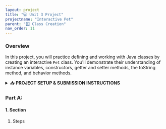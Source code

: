 ```yaml
---
layout: project
title: "💻 Unit 3 Project"
projectname: "Interactive Pet"
parent: "3️⃣ Class Creation"
nav_order: 11
---
```



### Overview

In this project, you will practice defining and working with Java classes by creating an interactive `Pet` class. You'll demonstrate their understanding of instance variables, constructors, getter and setter methods, the toString method, and behavior methods.

<html>
<details>
<summary>📥 <strong class="text-green-200">PROJECT SETUP & SUBMISSION INSTRUCTIONS</strong></summary>
  
<div class="setup" markdown="block">

1. Go to the `CS2 Unit 3 Project` assignment on **Blackbaud** and follow the provided **GitHub Classroom** link.
  > 📁 Clicking the link generates a **private repository** for your project with the appropriate starter code. Note that **projects** are stored within the [BWL-CS Organization](https://github.com/BWL-CS), so you _cannot_ access it from the "Your Repositories" page!
2. Open the repository in a **Codespace** whenever you spend time working on the program, in class or at home. 
  > ⚠️ Always remember to `commit changes` after every coding session!
3. When your project is complete, **submit the link to your repository** in the `CS2 Unit 3 Project` assignment on Blackbaud.

</div>

</details>
</html>

### Part A: 

#### 1. Section
<div class="task" markdown="block">

1. Steps

</div> 

<!--
### Instructions & Requirements

<div class="task" markdown="block">

1. **Create the Class**
  - [ ] Create a new _file_ named `Creature.java`.
  - [ ] Define a `public` _class_ named `Creature`.
2. **Declare Instance Variables**
  - [ ] `private String species;` (_required_)
  - [ ] At least one other `String` variable
  - [ ] At least one `int` variable 
  - [ ] At least one `double` variable
  - [ ] At least one `boolean` variable
  > Make sure all instance variables are `private`!
3. **Write Two Constructors**
  - [ ] Write a _no-argument_ constructor that sets _default_ values for all instance variables.
  - [ ] Write a _parameterized_ constructor that initializes all instance variables based on _arguments_ passed to it.
  > Make sure to use the `this` keyword!
4. **Write Accessor/Getter Methods**
  - [ ] Write a `public` _get_ method for each instance variable to allow external access to their values.
  > Make sure your `return` type matches the instance variable!
5. **Write Mutator/Setter Methods**
  - [ ] Write a `public` _set_ method for each instance variable to allow external modification of their values.
  > Make sure your method accepts a _parameter_ of the same data type as the instance variable!
6. **Write a toString Method**
  - [ ] Override the `toString()` method to `return` a _String representation_ of the object that includes all instance variables.
7. **Write Behavior Methods**
  - [ ] Add at least TWO additional behavior methods that define _actions_ the creature can perform. These methods can use the instance variables and return results, perform tasks, or indirectly affect the state of instance variables.
  > _Examples:_
  > - `public void grow(int years)` - Increases the age of the creature by a given number of years.
  > - `public String speak()` - Returns a string like "The Dragon lets out a mighty roar!" based on the species.
8. **Write a Test Class**
  - [ ] Create a separate `Main.java` class with a `main()` method that demonstrates **all features** of your Creature class.
  > _In the main method:_
  > - Create at least two Creature **objects** using different constructors.
  > - Use the **getter** and **setter** methods to access and modify instance variables.
  > - Call the **behavior methods** and display their outputs.
  > - **Print** the objects using the toString method.

</div> 

### Extension

#### Make it Interactive!
After ensuring your test class works as intended, update it to allow for _user interaction_:
1. Import the `Scanner` class at the top of your program.
2. Set up a `Scanner` object instance in the `main` method.
3. Prompt the user to input values for each instance variable, store those values in variables, then pass those variables into your _parameterized constructor_.

Allow the user to run your behavior methods as they choose, demonstrating the _output_ or _effects_ in a way that makes sense:
```java
while (!userInput.equals("quit") {
  System.out.println("What would you like to do with your creature - speak or grow?");
  userInput = scan.nextLine();
  if (userInput.equals("speak")) {
    System.out.println(creature.speak());
  }
  else if (userInput.equals("grow")) {
    System.out.println("Enter a whole number: ");
    int years = scan.nextInt();
    creature.grow(years);
    System.out.println("Your creature is now " + creature.getAge() + " years old!");
  }
  else {
    System.out.println("That command is not recognized, try again.");
  }
}
```
> Different types of methods (`void` or _returns_ data, if it needs _input_ or not) will require different handling as seen in the example above.


{:.highlight}
You can also turn your text-based interactive version into a visual one with a **GUI** (Graphical User Interface)! See my `Java Swing` demo: [GitHub Swing GUI](https://github.com/katerinanavab/JavaGUI-Demo) and make sure to copy your completed `Creature.java` file in the repository too. 


-->
